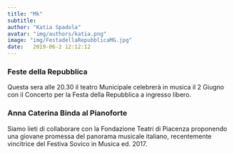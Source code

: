 ```yaml
---
title: "Mk"
subtitle:
author: "Katia Spadola"
avatar: "img/authors/katia.png"
image: "img/FestadellaRepubblicaMG.jpg"
date:   2019-06-2 12:12:12
---
```

### Feste della Repubblica
Questa sera alle 20.30 il teatro Municipale celebrerà in musica il 2 Giugno con il Concerto per la Festa della Repubblica a ingresso libero.


### Anna Caterina Binda al Pianoforte
Siamo lieti di collaborare con la Fondazione Teatri di Piacenza proponendo una giovane promessa del panorama musicale italiano, recentemente vincitrice del Festiva Sovico in Musica ed. 2017.
